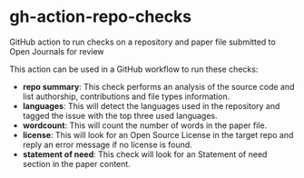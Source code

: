 # gh-action-repo-checks
GitHub action to run checks on a repository and paper file submitted to Open Journals for review

This action can be used in a GitHub workflow to run these checks:

- **repo summary**: This check performs an analysis of the source code and list authorship, contributions and file types information.
- **languages**: This will detect the languages used in the repository and tagged the issue with the top three used languages.
- **wordcount**: This will count the number of words in the paper file.
- **license**: This will look for an Open Source License in the target repo and reply an error message if no license is found.
- **statement of need**: This check will look for an Statement of need section in the paper content.
